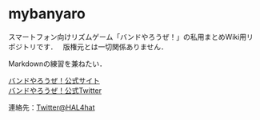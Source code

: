 # mybanyaro
スマートフォン向けリズムゲーム「バンドやろうぜ！」の私用まとめWiki用リポジトリです．  
版権元とは一切関係ありません．  

Markdownの練習を兼ねたい．  

[バンドやろうぜ！公式サイト](http://www.banyaro.net/)  
[バンドやろうぜ！公式Twitter](https://twitter.com/banyaro_net)  

連絡先：[Twitter@HAL4hat](https://twitter.com/HAL4hat)
